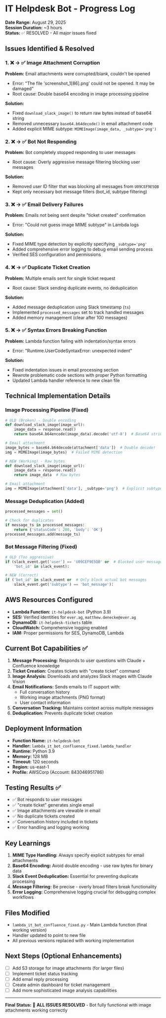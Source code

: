# IT Helpdesk Bot - Progress Log
**Date Range:** August 29, 2025  
**Session Duration:** ~3 hours  
**Status:** ✅ RESOLVED - All major issues fixed

## Issues Identified & Resolved

### 1. ❌ → ✅ Image Attachment Corruption
**Problem:** Email attachments were corrupted/blank, couldn't be opened
- Error: "The file 'screenshot_1[86].png' could not be opened. It may be damaged"
- Root cause: Double base64 encoding in image processing pipeline

**Solution:**
- Fixed `download_slack_image()` to return raw bytes instead of base64 string
- Removed unnecessary `base64.b64decode()` in email attachment code
- Added explicit MIME subtype: `MIMEImage(image_data, _subtype='png')`

### 2. ❌ → ✅ Bot Not Responding
**Problem:** Bot completely stopped responding to user messages
- Root cause: Overly aggressive message filtering blocking user messages

**Solution:**
- Removed user ID filter that was blocking all messages from `U09CEF9E5QB`
- Kept only necessary bot message filters (bot_id, subtype filtering)

### 3. ❌ → ✅ Email Delivery Failures
**Problem:** Emails not being sent despite "ticket created" confirmation
- Error: "Could not guess image MIME subtype" in Lambda logs

**Solution:**
- Fixed MIME type detection by explicitly specifying `_subtype='png'`
- Added comprehensive error logging to debug email sending process
- Verified SES configuration and permissions

### 4. ❌ → ✅ Duplicate Ticket Creation
**Problem:** Multiple emails sent for single ticket request
- Root cause: Slack sending duplicate events, no deduplication

**Solution:**
- Added message deduplication using Slack timestamp (`ts`)
- Implemented `processed_messages` set to track handled messages
- Added memory management (clear after 100 messages)

### 5. ❌ → ✅ Syntax Errors Breaking Function
**Problem:** Lambda function failing with indentation/syntax errors
- Error: "Runtime.UserCodeSyntaxError: unexpected indent"

**Solution:**
- Fixed indentation issues in email processing section
- Rewrote problematic code sections with proper Python formatting
- Updated Lambda handler reference to new clean file

## Technical Implementation Details

### Image Processing Pipeline (Fixed)
```python
# OLD (Broken) - Double encoding
def download_slack_image(image_url):
    image_data = response.read()
    return base64.b64encode(image_data).decode('utf-8')  # Base64 string

# Email attachment
image_bytes = base64.b64decode(attachment['data'])  # Double decode!
img = MIMEImage(image_bytes)  # Failed MIME detection

# NEW (Working) - Raw bytes
def download_slack_image(image_url):
    image_data = response.read()
    return image_data  # Raw bytes

# Email attachment  
img = MIMEImage(attachment['data'], _subtype='png')  # Explicit subtype
```

### Message Deduplication (Added)
```python
processed_messages = set()

# Check for duplicates
if message_ts in processed_messages:
    return {'statusCode': 200, 'body': 'OK'}
processed_messages.add(message_ts)
```

### Bot Message Filtering (Fixed)
```python
# OLD (Too aggressive)
if (slack_event.get('user') == 'U09CEF9E5QB' or  # Blocked user messages!
    'bot_id' in slack_event):

# NEW (Correct)
if ('bot_id' in slack_event or  # Only block actual bot messages
    slack_event.get('subtype') == 'bot_message'):
```

## AWS Resources Configured
- **Lambda Function:** `it-helpdesk-bot` (Python 3.9)
- **SES:** Verified identities for `ever.ag`, `matthew.denecke@ever.ag`
- **DynamoDB:** `it-helpdesk-tickets` table
- **CloudWatch:** Comprehensive logging enabled
- **IAM:** Proper permissions for SES, DynamoDB, Lambda

## Current Bot Capabilities ✅
1. **Message Processing:** Responds to user questions with Claude + Confluence knowledge
2. **Ticket Creation:** Creates tickets with "create ticket" command
3. **Image Analysis:** Downloads and analyzes Slack images with Claude Vision
4. **Email Notifications:** Sends emails to IT support with:
   - Full conversation history
   - Working image attachments (PNG format)
   - User contact information
5. **Conversation Tracking:** Maintains context across multiple messages
6. **Deduplication:** Prevents duplicate ticket creation

## Deployment Information
- **Function Name:** `it-helpdesk-bot`
- **Handler:** `lambda_it_bot_confluence_fixed.lambda_handler`
- **Runtime:** Python 3.9
- **Memory:** 128 MB
- **Timeout:** 120 seconds
- **Region:** us-east-1
- **Profile:** AWSCorp (Account: 843046951786)

## Testing Results ✅
- ✅ Bot responds to user messages
- ✅ "create ticket" generates single email
- ✅ Image attachments are viewable in email
- ✅ No duplicate tickets created
- ✅ Conversation history included in tickets
- ✅ Error handling and logging working

## Key Learnings
1. **MIME Type Handling:** Always specify explicit subtypes for email attachments
2. **Base64 Encoding:** Avoid double encoding - use raw bytes for binary data
3. **Slack Event Deduplication:** Essential for preventing duplicate processing
4. **Message Filtering:** Be precise - overly broad filters break functionality
5. **Error Logging:** Comprehensive logging crucial for debugging complex workflows

## Files Modified
- `lambda_it_bot_confluence_fixed.py` - Main Lambda function (final working version)
- Handler updated to point to new file
- All previous versions replaced with working implementation

## Next Steps (Optional Enhancements)
- [ ] Add S3 storage for image attachments (for larger files)
- [ ] Implement ticket status tracking
- [ ] Add email reply processing
- [ ] Create admin dashboard for ticket management
- [ ] Add more sophisticated image analysis capabilities

---
**Final Status:** 🎉 **ALL ISSUES RESOLVED** - Bot fully functional with image attachments working correctly
